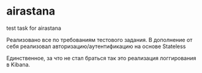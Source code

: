 # airastana
test task for airastana

Реализовано все по требованиям тестового задания.
В дополнение от себя реализовал авторизацию/аутентификацию на основе Stateless

Единственное, за что не стал браться так это реализация логгирования в Kibana.

